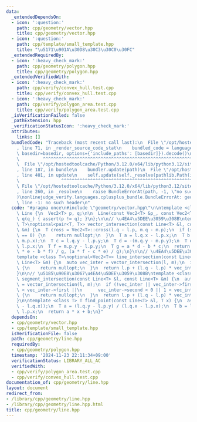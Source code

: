 ```yaml
---
data:
  _extendedDependsOn:
  - icon: ':question:'
    path: cpp/geometry/vector.hpp
    title: cpp/geometry/vector.hpp
  - icon: ':question:'
    path: cpp/template/small_template.hpp
    title: "\u5171\u901A\u30D8\u30C3\u30C0\u30FC"
  _extendedRequiredBy:
  - icon: ':heavy_check_mark:'
    path: cpp/geometry/polygon.hpp
    title: cpp/geometry/polygon.hpp
  _extendedVerifiedWith:
  - icon: ':heavy_check_mark:'
    path: cpp/verify/convex_hull.test.cpp
    title: cpp/verify/convex_hull.test.cpp
  - icon: ':heavy_check_mark:'
    path: cpp/verify/polygon_area.test.cpp
    title: cpp/verify/polygon_area.test.cpp
  _isVerificationFailed: false
  _pathExtension: hpp
  _verificationStatusIcon: ':heavy_check_mark:'
  attributes:
    links: []
  bundledCode: "Traceback (most recent call last):\n  File \"/opt/hostedtoolcache/Python/3.12.0/x64/lib/python3.12/site-packages/onlinejudge_verify/documentation/build.py\"\
    , line 71, in _render_source_code_stat\n    bundled_code = language.bundle(stat.path,\
    \ basedir=basedir, options={'include_paths': [basedir]}).decode()\n          \
    \         ^^^^^^^^^^^^^^^^^^^^^^^^^^^^^^^^^^^^^^^^^^^^^^^^^^^^^^^^^^^^^^^^^^^^^^^^^^^^^^^^^\n\
    \  File \"/opt/hostedtoolcache/Python/3.12.0/x64/lib/python3.12/site-packages/onlinejudge_verify/languages/cplusplus.py\"\
    , line 187, in bundle\n    bundler.update(path)\n  File \"/opt/hostedtoolcache/Python/3.12.0/x64/lib/python3.12/site-packages/onlinejudge_verify/languages/cplusplus_bundle.py\"\
    , line 401, in update\n    self.update(self._resolve(pathlib.Path(included), included_from=path))\n\
    \                ^^^^^^^^^^^^^^^^^^^^^^^^^^^^^^^^^^^^^^^^^^^^^^^^^^^^^^^^^\n \
    \ File \"/opt/hostedtoolcache/Python/3.12.0/x64/lib/python3.12/site-packages/onlinejudge_verify/languages/cplusplus_bundle.py\"\
    , line 260, in _resolve\n    raise BundleErrorAt(path, -1, \"no such header\"\
    )\nonlinejudge_verify.languages.cplusplus_bundle.BundleErrorAt: geometry/vector.hpp:\
    \ line -1: no such header\n"
  code: "#pragma once\n#include \"geometry/vector.hpp\"\n\ntemplate <class T> struct\
    \ Line {\n  Vec2<T> p, q;\n\n  Line(const Vec2<T> &p_, const Vec2<T> &q_) : p(p_),\
    \ q(q_) { assert(p != q); }\n};\n\n// \u4EA4\u5DEE\u3059\u308B\ntemplate <class\
    \ T>\noptional<pair<T, T>> vector_intersection(const Line<T> &l, const Line<T>\
    \ &m) {\n  T cross = Vec2<T>::cross(l.q - l.p, m.q - m.p);\n  if (sign(cross)\
    \ == 0) {\n    return nullopt;\n  }\n  T a = l.q.x - l.p.x;\n  T b = -(m.q.x -\
    \ m.p.x);\n  T c = l.q.y - l.p.y;\n  T d = -(m.q.y - m.p.y);\n  T e = m.p.x -\
    \ l.p.x;\n  T f = m.p.y - l.p.y;\n  T g = a * d - b * c;\n  return pair<T, T>((d\
    \ * e - b * f) / g, (a * f - c * e) / g);\n}\n\n// \u4EA4\u5DEE\u3059\u308B\n\
    template <class T>\noptional<Vec2<T>> line_intersection(const Line<T> &l, const\
    \ Line<T> &m) {\n  auto vec_inter = vector_intersection(l, m);\n  if (!vec_inter)\
    \ {\n    return nullopt;\n  }\n  return l.p + (l.q - l.p) * vec_inter->first;\n\
    }\n\n// \u5185\u90E8\u3067\u4EA4\u5DEE\u3059\u308B\ntemplate <class T>\noptional<Vec2<T>>\
    \ segment_intersection(const Line<T> &l, const Line<T> &m) {\n  auto vec_inter\
    \ = vector_intersection(l, m);\n  if (!vec_inter || vec_inter->first < 0 || 1\
    \ < vec_inter->first ||\n      vec_inter->second < 0 || 1 < vec_inter->second)\
    \ {\n    return nullopt;\n  }\n  return l.p + (l.q - l.p) * vec_inter->first;\n\
    }\n\ntemplate <class T> T find_point(const Line<T> &l, T x) {\n  assert(sign(l.p.x\
    \ - l.q.x));\n  T a = (l.q.y - l.p.y) / (l.q.x - l.p.x);\n  T b = l.p.y - a *\
    \ l.p.x;\n  return a * x + b;\n}"
  dependsOn:
  - cpp/geometry/vector.hpp
  - cpp/template/small_template.hpp
  isVerificationFile: false
  path: cpp/geometry/line.hpp
  requiredBy:
  - cpp/geometry/polygon.hpp
  timestamp: '2024-11-23 22:11:34+09:00'
  verificationStatus: LIBRARY_ALL_AC
  verifiedWith:
  - cpp/verify/polygon_area.test.cpp
  - cpp/verify/convex_hull.test.cpp
documentation_of: cpp/geometry/line.hpp
layout: document
redirect_from:
- /library/cpp/geometry/line.hpp
- /library/cpp/geometry/line.hpp.html
title: cpp/geometry/line.hpp
---
```

